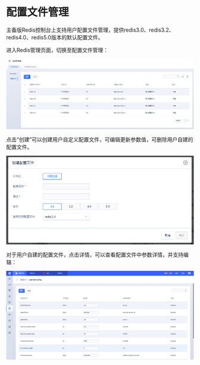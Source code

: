 # 配置文件管理



主备版Redis控制台上支持用户配置文件管理，提供redis3.0、redis3.2、redis4.0、redis5.0版本的默认配置文件。

进入Redis管理页面，切换至配置文件管理：

![image](/images/redis202006001.png)

点击“创建”可以创建用户自定义配置文件，可编辑更新参数值，可删除用户自建的配置文件。

![image](/images/redis202006002.png)

对于用户自建的配置文件，点击详情，可以查看配置文件中参数详情，并支持编辑：

![image](/images/redis052909.png)
